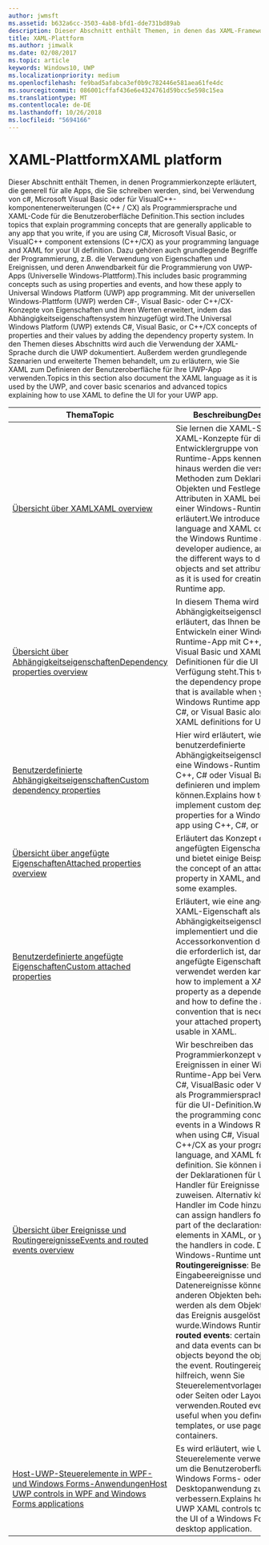 ```yaml
---
author: jwmsft
ms.assetid: b632a6cc-3503-4ab8-bfd1-dde731bd89ab
description: Dieser Abschnitt enthält Themen, in denen das XAML-Framework für Universelle Windows-Plattform (UWP)-Apps erläutert wird.
title: XAML-Plattform
ms.author: jimwalk
ms.date: 02/08/2017
ms.topic: article
keywords: Windows10, UWP
ms.localizationpriority: medium
ms.openlocfilehash: fe9bad5afabca3ef0b9c782446e581aea61fe4dc
ms.sourcegitcommit: 086001cffaf436e6e4324761d59bcc5e598c15ea
ms.translationtype: MT
ms.contentlocale: de-DE
ms.lasthandoff: 10/26/2018
ms.locfileid: "5694166"
---
```

# <a name="xaml-platform"></a><span data-ttu-id="2cc4c-104">XAML-Plattform</span><span class="sxs-lookup"><span data-stu-id="2cc4c-104">XAML platform</span></span>


<span data-ttu-id="2cc4c-105">Dieser Abschnitt enthält Themen, in denen Programmierkonzepte erläutert, die generell für alle Apps, die Sie schreiben werden, sind, bei Verwendung von c#, Microsoft Visual Basic oder für VisualC++-komponentenerweiterungen (C++ / CX) als Programmiersprache und XAML-Code für die Benutzeroberfläche Definition.</span><span class="sxs-lookup"><span data-stu-id="2cc4c-105">This section includes topics that explain programming concepts that are generally applicable to any app that you write, if you are using C#, Microsoft Visual Basic, or VisualC++ component extensions (C++/CX) as your programming language and XAML for your UI definition.</span></span> <span data-ttu-id="2cc4c-106">Dazu gehören auch grundlegende Begriffe der Programmierung, z.B. die Verwendung von Eigenschaften und Ereignissen, und deren Anwendbarkeit für die Programmierung von UWP-Apps (Universelle Windows-Plattform).</span><span class="sxs-lookup"><span data-stu-id="2cc4c-106">This includes basic programming concepts such as using properties and events, and how these apply to Universal Windows Platform (UWP) app programming.</span></span> <span data-ttu-id="2cc4c-107">Mit der universellen Windows-Plattform (UWP) werden C#-, Visual Basic- oder C++/CX-Konzepte von Eigenschaften und ihren Werten erweitert, indem das Abhängigkeitseigenschaftensystem hinzugefügt wird.</span><span class="sxs-lookup"><span data-stu-id="2cc4c-107">The Universal Windows Platform (UWP) extends C#, Visual Basic, or C++/CX concepts of properties and their values by adding the dependency property system.</span></span> <span data-ttu-id="2cc4c-108">In den Themen dieses Abschnitts wird auch die Verwendung der XAML-Sprache durch die UWP dokumentiert. Außerdem werden grundlegende Szenarien und erweiterte Themen behandelt, um zu erläutern, wie Sie XAML zum Definieren der Benutzeroberfläche für Ihre UWP-App verwenden.</span><span class="sxs-lookup"><span data-stu-id="2cc4c-108">Topics in this section also document the XAML language as it is used by the UWP, and cover basic scenarios and advanced topics explaining how to use XAML to define the UI for your UWP app.</span></span>

| <span data-ttu-id="2cc4c-109">Thema</span><span class="sxs-lookup"><span data-stu-id="2cc4c-109">Topic</span></span> | <span data-ttu-id="2cc4c-110">Beschreibung</span><span class="sxs-lookup"><span data-stu-id="2cc4c-110">Description</span></span> |
|-------|-------------|
| [<span data-ttu-id="2cc4c-111">Übersicht über XAML</span><span class="sxs-lookup"><span data-stu-id="2cc4c-111">XAML overview</span></span>](xaml-overview.md) | <span data-ttu-id="2cc4c-112">Sie lernen die XAML-Sprache und XAML-Konzepte für die Entwicklergruppe von Windows-Runtime-Apps kennen. Darüber hinaus werden die verschiedenen Methoden zum Deklarieren von Objekten und Festlegen von Attributen in XAML beim Erstellen einer Windows-Runtime-App erläutert.</span><span class="sxs-lookup"><span data-stu-id="2cc4c-112">We introduce the XAML language and XAML concepts to the Windows Runtime app developer audience, and describe the different ways to declare objects and set attributes in XAML as it is used for creating a Windows Runtime app.</span></span> |
| [<span data-ttu-id="2cc4c-113">Übersicht über Abhängigkeitseigenschaften</span><span class="sxs-lookup"><span data-stu-id="2cc4c-113">Dependency properties overview</span></span>](dependency-properties-overview.md) | <span data-ttu-id="2cc4c-114">In diesem Thema wird das Abhängigkeitseigenschaftensystem erläutert, das Ihnen beim Entwickeln einer Windows-Runtime-App mit C++, C# oder Visual Basic und XAML-Definitionen für die UI zur Verfügung steht.</span><span class="sxs-lookup"><span data-stu-id="2cc4c-114">This topic explains the dependency property system that is available when you write a Windows Runtime app using C++, C#, or Visual Basic along with XAML definitions for UI.</span></span> |
| [<span data-ttu-id="2cc4c-115">Benutzerdefinierte Abhängigkeitseigenschaften</span><span class="sxs-lookup"><span data-stu-id="2cc4c-115">Custom dependency properties</span></span>](custom-dependency-properties.md) | <span data-ttu-id="2cc4c-116">Hier wird erläutert, wie Sie benutzerdefinierte Abhängigkeitseigenschaften für eine Windows-Runtime-App mit C++, C# oder Visual Basic definieren und implementieren können.</span><span class="sxs-lookup"><span data-stu-id="2cc4c-116">Explains how to define and implement custom dependency properties for a Windows Runtime app using C++, C#, or Visual Basic.</span></span> |
| [<span data-ttu-id="2cc4c-117">Übersicht über angefügte Eigenschaften</span><span class="sxs-lookup"><span data-stu-id="2cc4c-117">Attached properties overview</span></span>](attached-properties-overview.md) | <span data-ttu-id="2cc4c-118">Erläutert das Konzept einer angefügten Eigenschaft in XAML und bietet einige Beispiele.</span><span class="sxs-lookup"><span data-stu-id="2cc4c-118">Explains the concept of an attached property in XAML, and provides some examples.</span></span> |
| [<span data-ttu-id="2cc4c-119">Benutzerdefinierte angefügte Eigenschaften</span><span class="sxs-lookup"><span data-stu-id="2cc4c-119">Custom attached properties</span></span>](custom-attached-properties.md) | <span data-ttu-id="2cc4c-120">Erläutert, wie eine angefügte XAML-Eigenschaft als Abhängigkeitseigenschaft implementiert und die Accessorkonvention definiert wird, die erforderlich ist, damit die angefügte Eigenschaft in XAML verwendet werden kann.</span><span class="sxs-lookup"><span data-stu-id="2cc4c-120">Explains how to implement a XAML attached property as a dependency property and how to define the accessor convention that is necessary for your attached property to be usable in XAML.</span></span> |
| [<span data-ttu-id="2cc4c-121">Übersicht über Ereignisse und Routingereignisse</span><span class="sxs-lookup"><span data-stu-id="2cc4c-121">Events and routed events overview</span></span>](events-and-routed-events-overview.md) | <span data-ttu-id="2cc4c-122">Wir beschreiben das Programmierkonzept von Ereignissen in einer Windows-Runtime-App bei Verwendung von C#, VisualBasic oder VisualC++/CX als Programmiersprache und XAML für die UI-Definition.</span><span class="sxs-lookup"><span data-stu-id="2cc4c-122">We describe the programming concept of events in a Windows Runtime app, when using C#, Visual Basic or C++/CX as your programming language, and XAML for your UI definition.</span></span> <span data-ttu-id="2cc4c-123">Sie können im Rahmen der Deklarationen für UI-Elemente Handler für Ereignisse in XAML zuweisen. Alternativ können Sie Handler im Code hinzufügen.</span><span class="sxs-lookup"><span data-stu-id="2cc4c-123">You can assign handlers for events as part of the declarations for UI elements in XAML, or you can add the handlers in code.</span></span> <span data-ttu-id="2cc4c-124">Die Windows-Runtime unterstützt **Routingereignisse**: Bestimmte Eingabeereignisse und Datenereignisse können von anderen Objekten behandelt werden als dem Objekt, von dem das Ereignis ausgelöst wurde.</span><span class="sxs-lookup"><span data-stu-id="2cc4c-124">Windows Runtime supports **routed events**: certain input events and data events can be handled by objects beyond the object that fired the event.</span></span> <span data-ttu-id="2cc4c-125">Routingereignisse sind hilfreich, wenn Sie Steuerelementvorlagen definieren oder Seiten oder Layoutcontainer verwenden.</span><span class="sxs-lookup"><span data-stu-id="2cc4c-125">Routed events are useful when you define control templates, or use pages or layout containers.</span></span> |
|[<span data-ttu-id="2cc4c-126">Host-UWP-Steuerelemente in WPF- und Windows Forms-Anwendungen</span><span class="sxs-lookup"><span data-stu-id="2cc4c-126">Host UWP controls in WPF and Windows Forms applications</span></span>](xaml-host-controls.md)| <span data-ttu-id="2cc4c-127">Es wird erläutert, wie UWP-XAML-Steuerelemente verwendet werden, um die Benutzeroberfläche einer Windows Forms- oder WPF-Desktopanwendung zu verbessern.</span><span class="sxs-lookup"><span data-stu-id="2cc4c-127">Explains how to use UWP XAML controls to enhance the UI of a Windows Forms or WPF desktop application.</span></span>|
